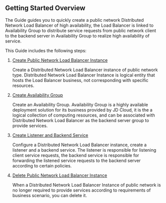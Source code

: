 
## Getting Started Overview
The Guide guides you to quickly create a public network Distributed Network Load Balancer of high availability, the Load Balancer is linked to Availability Group to distribute service requests from public network client to the backend server in Availability Group to realize high availability of service.

This Guide includes the following steps:

 1. [Create Public Network Load Balancer Instance](../Getting-Started/Create-Instance.md)
 
    Create a Distributed Network Load Balancer instance of public network type. Distributed Network Load Balancer Instance is logical entity that hosts the Load Balancer business, not corresponding with specific resources.
 
 2. [Create Availability Group](../Getting-Started/Create-AvailabilityGroup.md)
 
    Create an Availability Group. Availability Group is a highly available deployment solution for its business provided by JD Cloud, it is the a logical collection of computing resources, and can be associated with Distributed Network Load Balancer as the backend server group to provide services.

 3. [Create Listener and Backend Service](../Getting-Started/Manage-Instance.md)
 
     Configure a Distributed Network Load Balancer instance, create a listener and a backend service. The listener is responsible for listening client service requests, the backend service is responsible for forwarding the listened service requests to the backend server according to certain policies.
 
 4. [Delete Public Network Load Balancer Instance](../Getting-Started/Delete-Instance.md)
 
     When a Distributed Network Load Balancer Instance of public network is no longer required to provide services according to requirements of business scenario, you can delete it.
